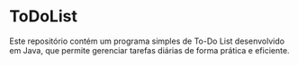 # ToDoList
Este repositório contém um programa simples de To-Do List desenvolvido em Java, que permite gerenciar tarefas diárias de forma prática e eficiente.
